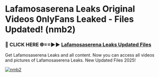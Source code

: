 # Lafamosaserena Leaks Original Videos 0nlyFans Leaked - Files Updated! (nmb2)

<h3>🔴 CLICK HERE 🌐==►► <a href="https://tinyurl.com/2m67pmp6" rel="nofollow">Lafamosaserena Leaks Updated Files</a></h3>

Get Lafamosaserena Leaks and all content. Now you can access all videos and pictures of Lafamosaserena Leaks. New Updated Files 2025!

[![nmb2](https://i.imgur.com/H4QAA4z.gif)](https://tinyurl.com/2m67pmp6)